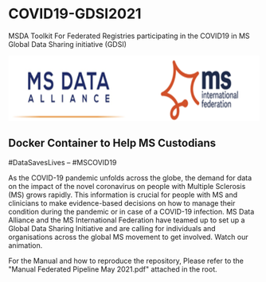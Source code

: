 # COVID19-GDSI2021
MSDA Toolkit  For Federated Registries participating in the COVID19 in MS Global Data Sharing  initiative (GDSI)



<img src="/images/ms.png" width="728" height="132">

Docker Container to Help MS Custodians 
-----------
#DataSavesLives – #MSCOVID19

As the COVID-19 pandemic unfolds across the globe, the demand for data on the impact of the novel coronavirus on people with Multiple Sclerosis (MS) grows rapidly.
This information is crucial for people with MS and clinicians to make evidence-based decisions on how to manage their condition during the pandemic or in case of a COVID-19 infection.
MS Data Alliance and the MS International Federation have teamed up to set up a Global Data Sharing Initiative and are calling for individuals and organisations across the global MS movement to get involved.  Watch our animation.


For the Manual and how to reproduce the repository, Please refer to the "Manual Federated Pipeline May 2021.pdf" attached in the root.

